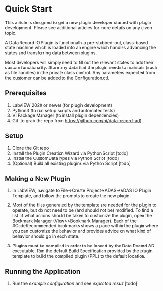 # Quick Start
This article is designed to get a new plugin developer started with plugin development. Please see additional articles for more details on any given topic.

A Data Record IO Plugin is functionally a pre-stubbed-out, class-based state machine which is loaded into an engine which handles advancing the states and transferring data between plugins. 

Most developers will simply need to fill out the relevant states to add their custom functionality. Store any data that the plugin needs to maintain (such as file handles) in the private class control. Any parameters expected from the customer can be added to the Configuration.ctl.

## Prerequisites

1. LabVIEW 2020 or newer (for plugin development)
2. Python3 (to run setup scripts and automated tests)
3. VI Package Manager (to install plugin dependencies)
4. Git (to grab the repo from https://github.com/ni/data-record-ad)

## Setup

1. Clone the Git repo
1. Install the Plugin Creation Wizard via Python Script [todo]
1. Install the CustomDataTypes via Python Script [todo]
1. (Optional) Build all existing plugins via Python Script [todo]

## Making a New Plugin

1. In LabVIEW, navigate to File->Create Project->ADAS->ADAS IO Plugin Template, and follow the prompts to create the new plugin.

1. Most of the files generated by the template are needed for the plugin to operate, but do not need to be (and should not be) modified. To find a list of what actions should be taken to customize the plugin, open the Bookmark Manager (View>>Bookmark Manager). Each of the #CodeRecommended bookmarks shows a place within the plugin where you can customize the behavior and provides advice on what kind of behavior should go in each state.

1. Plugins must be compiled in order to be loaded by the Data Record AD executable. Run the default Build Specification provided by the plugin template to build the compiled plugin (PPL) to the default location.

## Running the Application

1. Run the *example configuration* and see *expected result* [todo]




